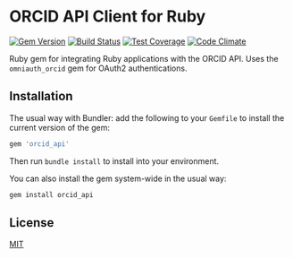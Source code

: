 # ORCID API Client for Ruby

[![Gem Version](https://badge.fury.io/rb/orcid_api.svg)](https://badge.fury.io/rb/orcid_api)
[![Build Status](https://travis-ci.org/datacite/orcid_api.svg?branch=master)](https://travis-ci.org/datacite/orcid_api)
[![Test Coverage](https://codeclimate.com/github/datacite/orcid_api/badges/coverage.svg)](https://codeclimate.com/github/datacite/orcid_api/coverage)
[![Code Climate](https://codeclimate.com/github/datacite/orcid_api/badges/gpa.svg)](https://codeclimate.com/github/datacite/orcid_api)

Ruby gem for integrating Ruby applications with the ORCID API. Uses the `omniauth_orcid` gem for OAuth2 authentications.

## Installation

The usual way with Bundler: add the following to your `Gemfile` to install the current version of the gem:

```ruby
gem 'orcid_api'
```

Then run `bundle install` to install into your environment.

You can also install the gem system-wide in the usual way:

```bash
gem install orcid_api
```

## License

[MIT](license.md)

